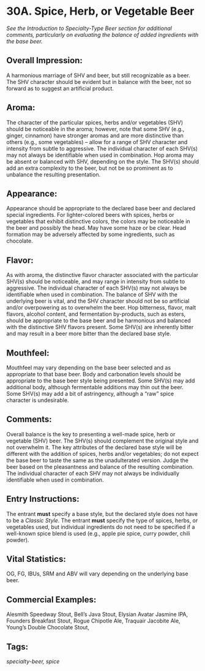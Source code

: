 # 30A. Spice, Herb, or Vegetable Beer

_See the Introduction to Specialty-Type Beer section for additional comments, particularly on evaluating the balance of added ingredients with the base beer._

## Overall Impression: 

A harmonious marriage of SHV and beer, but still recognizable as a beer. The SHV character should be evident but in balance with the beer, not so forward as to suggest an artificial product. 

## Aroma: 

The character of the particular spices, herbs and/or vegetables (SHV) should be noticeable in the aroma; however, note that some SHV (e.g., ginger, cinnamon) have stronger aromas and are more distinctive than others (e.g., some vegetables) – allow for a range of SHV character and intensity from subtle to aggressive. The individual character of each SHV(s) may not always be identifiable when used in combination. Hop aroma may be absent or balanced with SHV, depending on the style. The SHV(s) should add an extra complexity to the beer, but not be so prominent as to unbalance the resulting presentation.

## Appearance: 

Appearance should be appropriate to the declared base beer and declared special ingredients. For lighter-colored beers with spices, herbs or vegetables that exhibit distinctive colors, the colors may be noticeable in the beer and possibly the head. May have some haze or be clear. Head formation may be adversely affected by some ingredients, such as chocolate.

## Flavor: 

As with aroma, the distinctive flavor character associated with the particular SHV(s) should be noticeable, and may range in intensity from subtle to aggressive. The individual character of each SHV(s) may not always be identifiable when used in combination. The balance of SHV with the underlying beer is vital, and the SHV character should not be so artificial and/or overpowering as to overwhelm the beer. Hop bitterness, flavor, malt flavors, alcohol content, and fermentation by-products, such as esters, should be appropriate to the base beer and be harmonious and balanced with the distinctive SHV flavors present. Some SHV(s) are inherently bitter and may result in a beer more bitter than the declared base style.

## Mouthfeel: 

Mouthfeel may vary depending on the base beer selected and as appropriate to that base beer. Body and carbonation levels should be appropriate to the base beer style being presented. Some SHV(s) may add additional body, although fermentable additions may thin out the beer. Some SHV(s) may add a bit of astringency, although a “raw” spice character is undesirable.

## Comments: 

Overall balance is the key to presenting a well-made spice, herb or vegetable (SHV) beer. The SHV(s) should complement the original style and not overwhelm it. The key attributes of the declared base style will be different with the addition of spices, herbs and/or vegetables; do not expect the base beer to taste the same as the unadulterated version. Judge the beer based on the pleasantness and balance of the resulting combination. The individual character of each SHV may not always be individually identifiable when used in combination.

## Entry Instructions: 

The entrant **must** specify a base style, but the declared style does not have to be a _Classic Style_. The entrant **must** specify the type of spices, herbs, or vegetables used, but individual ingredients do not need to be specified if a well-known spice blend is used (e.g., apple pie spice, curry powder, chili powder). 

## Vital Statistics: 

OG, FG, IBUs, SRM and ABV will vary depending on the underlying base beer.

## Commercial Examples: 

Alesmith Speedway Stout, Bell’s Java Stout, Elysian Avatar Jasmine IPA, Founders Breakfast Stout, Rogue Chipotle Ale, Traquair Jacobite Ale, Young’s Double Chocolate Stout,

## Tags: 

_specialty-beer, spice_
